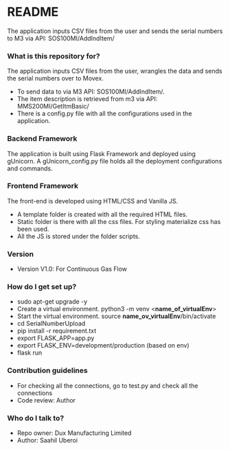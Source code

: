 # README #
The application inputs CSV files from the user and sends the serial numbers to M3 via API: SOS100MI/AddIndItem/

### What is this repository for? ###
The application inputs CSV files from the user, wrangles the data and sends the serial numbers over to Movex.
* To send data to via M3 API: SOS100MI/AddIndItem/. 
* The item description is retrieved from m3 via API: MMS200MI/GetItmBasic/
* There is a config.py file with all the configurations used in the application.

### Backend Framework ###
The application is built using Flask Framework and deployed using gUnicorn. A gUnicorn_config.py file holds all the deployment configurations and commands.

### Frontend Framework ###
The front-end is developed using HTML/CSS and Vanilla JS. 
* A template folder is created with all the required HTML files.
* Static folder is there with all the css files. For styling materialize css has been used.
* All the JS is stored under the folder scripts.

### Version ###	
* Version V1.0: For Continuous Gas Flow

### How do I get set up? ###
* sudo apt-get upgrade -y
* Create a virtual environment. python3 -m venv <**name_of_virtualEnv**>
* Start the virtual environment. source **name_ov_virtualEnv**/bin/activate
* cd SerialNumberUpload
* pip install -r requirement.txt
* export FLASK_APP=app.py
* export FLASK_ENV=development/production (based on env)
* flask run

### Contribution guidelines ###
* For checking all the connections, go to test.py and check all the connections
* Code review: Author

### Who do I talk to? ###
* Repo owner: Dux Manufacturing Limited
* Author: Saahil Uberoi 